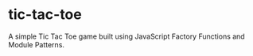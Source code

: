 # tic-tac-toe

A simple Tic Tac Toe game built using JavaScript Factory Functions and Module Patterns.